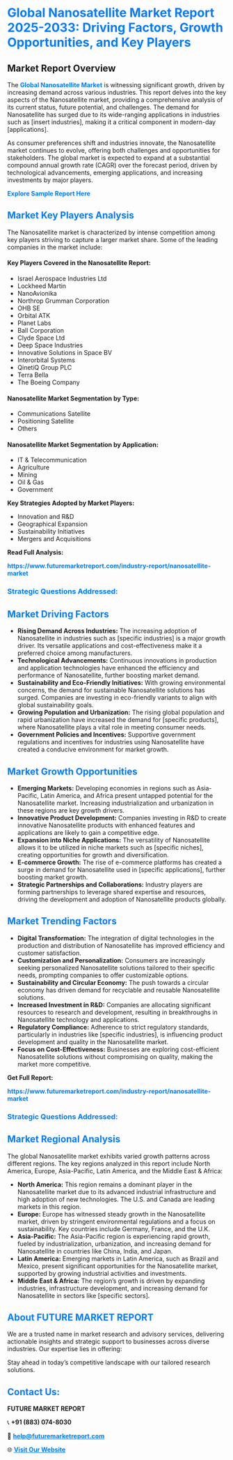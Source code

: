 <h1 style="color: #007BFF;">Global Nanosatellite Market Report 2025-2033: Driving Factors, Growth Opportunities, and Key Players</h1>

<section id="overview">
<h2>Market Report Overview</h2>
<p>The <a href="https://www.futuremarketreport.com/industry-report/nanosatellite-market" style="color: #007BFF; text-decoration: none;"><strong>Global Nanosatellite Market</strong></a> is witnessing significant growth, driven by increasing demand across various industries. This report delves into the key aspects of the Nanosatellite market, providing a comprehensive analysis of its current status, future potential, and challenges. The demand for Nanosatellite has surged due to its wide-ranging applications in industries such as [insert industries], making it a critical component in modern-day [applications].</p>
<p>As consumer preferences shift and industries innovate, the Nanosatellite market continues to evolve, offering both challenges and opportunities for stakeholders. The global market is expected to expand at a substantial compound annual growth rate (CAGR) over the forecast period, driven by technological advancements, emerging applications, and increasing investments by major players.</p>
</section>

<section id="overview">
<p><a href="https://www.futuremarketreport.com/request-sample/reportId=57962" style="color: #007BFF; text-decoration: none;"><strong>Explore Sample Report Here</strong></a></p>
</section>

<section id="key-players">
<h2 style="color: #007BFF;">Market Key Players Analysis</h2>
<p>The Nanosatellite market is characterized by intense competition among key players striving to capture a larger market share. Some of the leading companies in the market include:</p>
<h4>Key Players Covered in the Nanosatellite Report:</h4>
<ul><li>Israel Aerospace Industries Ltd</li><li>Lockheed Martin</li><li>NanoAvionika</li><li>Northrop Grumman Corporation</li><li>OHB SE</li><li>Orbital ATK</li><li>Planet Labs</li><li>Ball Corporation</li><li>Clyde Space Ltd</li><li>Deep Space Industries</li><li>Innovative Solutions in Space BV</li><li>Interorbital Systems</li><li>QinetiQ Group PLC</li><li>Terra Bella</li><li>The Boeing Company</li></ul>
<h4>Nanosatellite Market Segmentation by Type:</h4>
<ul><li>Communications Satellite</li><li>Positioning Satellite</li><li>Others</li></ul>

<h4>Nanosatellite Market Segmentation by Application:</h4>
<ul><li>IT &amp; Telecommunication</li><li>Agriculture</li><li>Mining</li><li>Oil &amp; Gas</li><li>Government</li></ul>
<p><strong>Key Strategies Adopted by Market Players:</strong></p>
<ul>
<li>Innovation and R&D</li>
<li>Geographical Expansion</li>
<li>Sustainability Initiatives</li>
<li>Mergers and Acquisitions</li>
</ul>
</section>

<section>
<p><strong>Read Full Analysis: </strong></p><a href="https://www.futuremarketreport.com/industry-report/nanosatellite-market" style="color: #007BFF; text-decoration: none;"><strong>https://www.futuremarketreport.com/industry-report/nanosatellite-market</strong></a>
<h3 style="color: #007BFF;">Strategic Questions Addressed:</h3>
</section>

<section id="driving-factors">
<h2 style="color: #007BFF;">Market Driving Factors</h2>
<ul>
<li><strong>Rising Demand Across Industries:</strong> The increasing adoption of Nanosatellite in industries such as [specific industries] is a major growth driver. Its versatile applications and cost-effectiveness make it a preferred choice among manufacturers.</li>
<li><strong>Technological Advancements:</strong> Continuous innovations in production and application technologies have enhanced the efficiency and performance of Nanosatellite, further boosting market demand.</li>
<li><strong>Sustainability and Eco-Friendly Initiatives:</strong> With growing environmental concerns, the demand for sustainable Nanosatellite solutions has surged. Companies are investing in eco-friendly variants to align with global sustainability goals.</li>
<li><strong>Growing Population and Urbanization:</strong> The rising global population and rapid urbanization have increased the demand for [specific products], where Nanosatellite plays a vital role in meeting consumer needs.</li>
<li><strong>Government Policies and Incentives:</strong> Supportive government regulations and incentives for industries using Nanosatellite have created a conducive environment for market growth.</li>
</ul>
</section>

<section id="growth-opportunities">
<h2 style="color: #007BFF;">Market Growth Opportunities</h2>
<ul>
<li><strong>Emerging Markets:</strong> Developing economies in regions such as Asia-Pacific, Latin America, and Africa present untapped potential for the Nanosatellite market. Increasing industrialization and urbanization in these regions are key growth drivers.</li>
<li><strong>Innovative Product Development:</strong> Companies investing in R&D to create innovative Nanosatellite products with enhanced features and applications are likely to gain a competitive edge.</li>
<li><strong>Expansion into Niche Applications:</strong> The versatility of Nanosatellite allows it to be utilized in niche markets such as [specific niches], creating opportunities for growth and diversification.</li>
<li><strong>E-commerce Growth:</strong> The rise of e-commerce platforms has created a surge in demand for Nanosatellite used in [specific applications], further boosting market growth.</li>
<li><strong>Strategic Partnerships and Collaborations:</strong> Industry players are forming partnerships to leverage shared expertise and resources, driving the development and adoption of Nanosatellite products globally.</li>
</ul>
</section>

<section id="trending-factors">
<h2 style="color: #007BFF;">Market Trending Factors</h2>
<ul>
<li><strong>Digital Transformation:</strong> The integration of digital technologies in the production and distribution of Nanosatellite has improved efficiency and customer satisfaction.</li>
<li><strong>Customization and Personalization:</strong> Consumers are increasingly seeking personalized Nanosatellite solutions tailored to their specific needs, prompting companies to offer customizable options.</li>
<li><strong>Sustainability and Circular Economy:</strong> The push towards a circular economy has driven demand for recyclable and reusable Nanosatellite solutions.</li>
<li><strong>Increased Investment in R&D:</strong> Companies are allocating significant resources to research and development, resulting in breakthroughs in Nanosatellite technology and applications.</li>
<li><strong>Regulatory Compliance:</strong> Adherence to strict regulatory standards, particularly in industries like [specific industries], is influencing product development and quality in the Nanosatellite market.</li>
<li><strong>Focus on Cost-Effectiveness:</strong> Businesses are exploring cost-efficient Nanosatellite solutions without compromising on quality, making the market more competitive.</li>
</ul>
</section>

<section>
<p><strong>Get Full Report: </strong></p><a href="https://www.futuremarketreport.com/industry-report/nanosatellite-market" style="color: #007BFF; text-decoration: none;"><strong>https://www.futuremarketreport.com/industry-report/nanosatellite-market</strong></a>
<h3 style="color: #007BFF;">Strategic Questions Addressed:</h3>
</section>


<section id="regional-analysis">
<h2 style="color: #007BFF;">Market Regional Analysis</h2>
<p>The global Nanosatellite market exhibits varied growth patterns across different regions. The key regions analyzed in this report include North America, Europe, Asia-Pacific, Latin America, and the Middle East & Africa:</p>
<ul>
<li><strong>North America:</strong> This region remains a dominant player in the Nanosatellite market due to its advanced industrial infrastructure and high adoption of new technologies. The U.S. and Canada are leading markets in this region.</li>
<li><strong>Europe:</strong> Europe has witnessed steady growth in the Nanosatellite market, driven by stringent environmental regulations and a focus on sustainability. Key countries include Germany, France, and the U.K.</li>
<li><strong>Asia-Pacific:</strong> The Asia-Pacific region is experiencing rapid growth, fueled by industrialization, urbanization, and increasing demand for Nanosatellite in countries like China, India, and Japan.</li>
<li><strong>Latin America:</strong> Emerging markets in Latin America, such as Brazil and Mexico, present significant opportunities for the Nanosatellite market, supported by growing industrial activities and investments.</li>
<li><strong>Middle East & Africa:</strong> The region’s growth is driven by expanding industries, infrastructure development, and increasing demand for Nanosatellite in sectors like [specific sectors].</li>
</ul>
</section>

<footer>
<h2 style="color: #007BFF;">About FUTURE MARKET REPORT</h2>
<p>We are a trusted name in market research and advisory services, delivering actionable insights and strategic support to businesses across diverse industries. Our expertise lies in offering:</p>

<p>Stay ahead in today’s competitive landscape with our tailored research solutions.</p>

<h2 style="color: #007BFF;">Contact Us:</h2>
<p><strong>FUTURE MARKET REPORT</strong></p>
<p>📞 <strong>+91 (883) 074-8030</strong></p>
<p>📧 <strong><a href="mailto:help@futuremarketreport.com" style="color: #007BFF;">help@futuremarketreport.com</a></strong></p>
<p>🌐 <strong><a href="https://www.futuremarketreport.com/" style="color: #007BFF;">Visit Our Website</a></strong></p>
</footer>